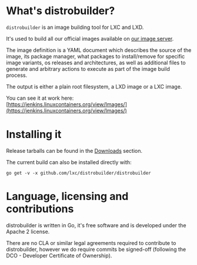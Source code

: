 

# What's distrobuilder?
`distrobuilder` is an image building tool for LXC and LXD.

It's used to build all our official images available on [our image server](https://images.linuxcontainers.org).

The image definition is a YAML document which describes the source of the image, its package manager, what packages to install/remove for specific image variants, os releases and architectures, as well as additional files to generate and arbitrary actions to execute as part of the image build process.

The output is either a plain root filesystem, a LXD image or a LXC image.

You can see it at work here: [https://jenkins.linuxcontainers.org/view/Images/](https://jenkins.linuxcontainers.org/view/Images/)

# Installing it
Release tarballs can be found in the [Downloads](/distrobuilder/downloads) section.

The current build can also be installed directly with:

    go get -v -x github.com/lxc/distrobuilder/distrobuilder

# Language, licensing and contributions
distrobuilder is written in Go, it's free software and is developed under the Apache 2 license.

There are no CLA or similar legal agreements required to contribute to distrobuilder, however we do require commits be signed-off (following the DCO - Developer Certificate of Ownership).
